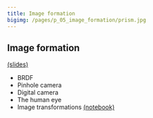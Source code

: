 ```yaml
---
title: Image formation
bigimg: /pages/p_05_image_formation/prism.jpg
---
```


## **Image formation** 
[(slides)](/pages/p_05_image_formation/slides/)<br/>

- BRDF
- Pinhole camera
- Digital camera
- The human eye
- Image transformations [(notebook)](/pages/p_05_image_formation/image_trasformation_nb/)